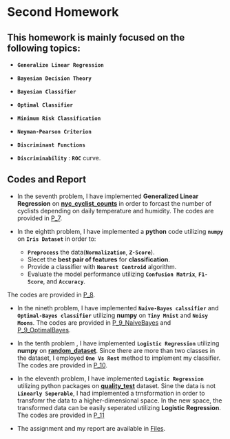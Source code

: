 # Second Homework

## This homework is mainly focused on the following topics:

* **`Generalize Linear Regression`**

* **`Bayesian Decision Theory`**

* **`Bayesian Classifier`**

* **`Optimal Classifier`**

* **`Minimum Risk Classification`**

* **`Neyman-Pearson Criterion`**

* **`Discriminant Functions`**

* **`Discriminability`** : **`ROC`** curve.


## Codes and Report

* In the seventh problem, I have implemented **Generalized Linear Regression** on [**nyc_cyclist_counts**](https://github.com/ARokni/Machine-Learning/blob/main/Homework/2/Problem%207/nyc_cyclist_counts.csv) in order to forcast the number of cyclists depending on daily temperature and humidity. The codes are provided in [P_7](https://github.com/ARokni/Machine-Learning/blob/main/Homework/2/Problem%207/P7.py).

* In the eightth problem, I have implemented a **python** code utilizing **`numpy`** on **`Iris Dataset`** in order to:

    - **`Preprocess`** the data(**`Normalization`**, **`Z-Score`**).
    - Slecet the **best pair of features** for **classification**.
    - Provide a classifier with **`Nearest Centroid`** algorithm.
    - Evaluate the model performance utilizing **`Confusion Matrix`**, **`F1-Score`**, and **`Accuracy`**.

The codes are provided in [P_8](https://github.com/ARokni/Machine-Learning/blob/main/Homework/2/Problem%208/P8.py).

* In the nineth problem, I have implemented **`Naive-Bayes calssifier`** and **`Optimal-Bayes classifier`** utilizing **numpy** on **`Tiny Mnist`** and **`Noisy Moons`**. The codes are provided in [P_9_NaiveBayes](https://github.com/ARokni/Machine-Learning/blob/main/Homework/2/Problem%209/P_9_NaiveBayes.py) and [P_9_OptimalBayes](https://github.com/ARokni/Machine-Learning/blob/main/Homework/2/Problem%209/P_9_OptimalBayes.py).

* In the tenth problem , I have implemented **`Logistic Regression`** utilizing **numpy** on [**random_dataset**](https://github.com/ARokni/Machine-Learning/blob/main/Homework/2/Problem%2010/random_dataset.csv). Since there are more than two classes in the dataset, I employed **`One Vs Rest`** method to implement my classifier. The codes are provided in [P_10](https://github.com/ARokni/Machine-Learning/blob/main/Homework/2/Problem%2010/P10.py).

* In the eleventh problem, I have implemented **`Logistic Regression`** utilizing python packages on [**quality_test**](https://github.com/ARokni/Machine-Learning/blob/main/Homework/2/Problem%2011/quality_test.csv) dataset. Sine the data is not **`Linearly Seperable`**, I had implemented a trnsformation in order to transfomr the data to a higher-dimensional space. In the new space, the transformed data can be easily seperated utilizing **Logistic Regression**. The codes are provided in [P_11](https://github.com/ARokni/Machine-Learning/blob/main/Homework/2/Problem%2011/P11.py)

* The assignment and my report are available in [Files](https://github.com/ARokni/Machine-Learning/tree/main/Homework/1/Files).